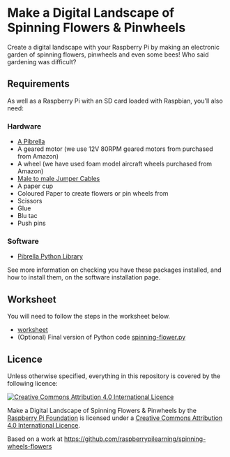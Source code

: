 # Make a Digital Landscape of Spinning Flowers & Pinwheels

Create a digital landscape with your Raspberry Pi by making an electronic garden of spinning flowers, pinwheels and even some bees! Who said gardening was difficult?

## Requirements
As well as a Raspberry Pi with an SD card loaded with Raspbian, you'll also need:

### Hardware
- [A Pibrella](http://www.pibrella.com)
- A geared motor (we use 12V 80RPM geared motors from purchased from Amazon)
- A wheel (we have used foam model aircraft wheels purchased from Amazon)
- [Male to male Jumper Cables](http://shop.pimoroni.com/products/jumper-jerky)
- A paper cup
- Coloured Paper to create flowers or pin wheels from
- Scissors
- Glue
- Blu tac
- Push pins

### Software
- [Pibrella Python Library](http://pibrella.com/#setup)

See more information on checking you have these packages installed, and how to install them, on the software installation page.

## Worksheet
You will need to follow the steps in the worksheet below.

- [worksheet](worksheet.md)
- (Optional) Final version of Python code [spinning-flower.py]()

## Licence
Unless otherwise specified, everything in this repository is covered by the following licence:

[![Creative Commons Attribution 4.0 International Licence](http://i.creativecommons.org/l/by-sa/4.0/88x31.png)](http://creativecommons.org/licenses/by-sa/4.0/)

Make a Digital Landscape of Spinning Flowers & Pinwheels by the [Raspberry Pi Foundation](http://www.raspberrypi.org) is licensed under a [Creative Commons Attribution 4.0 International Licence](http://creativecommons.org/licenses/by-sa/4.0/).

Based on a work at https://github.com/raspberrypilearning/spinning-wheels-flowers
